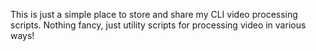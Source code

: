 This is just a simple place to store and share my CLI video processing scripts. Nothing fancy, just utility scripts for processing video in various ways!
